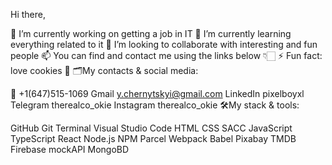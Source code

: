 Hi there,

🔭 I’m currently working on getting a job in IT
🌱 I’m currently learning everything related to it 
👯 I’m looking to collaborate with interesting and fun people 
📫 You can find and contact me using the links below 👇🏻
⚡ Fun fact: love cookies 🍪
🗂️My contacts & social media:

📱 +1(647)515-1069
Gmail y.chernytskyi@gmail.com
LinkedIn pixelboyxl
Telegram therealco_okie
Instagram therealco_okie
🛠My stack & tools:

GitHub  Git  Terminal  Visual Studio Code  HTML  CSS  SACC  JavaScript  TypeScript  React  Node.js  NPM  Parcel  Webpack  Babel  Pixabay  TMDB  Firebase  mockAPI  MongoBD 
